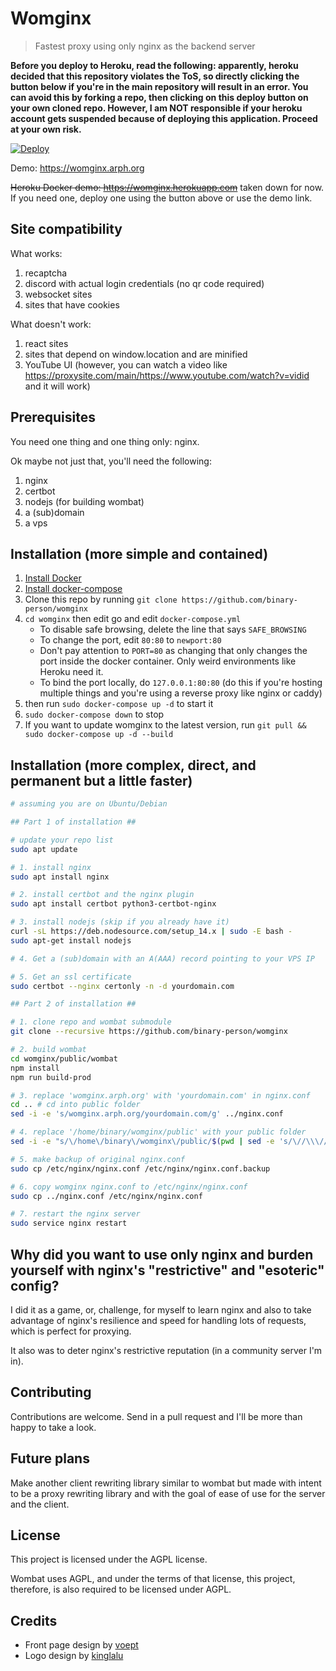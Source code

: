 # Womginx

> Fastest proxy using only nginx as the backend server

**Before you deploy to Heroku, read the following: apparently, heroku decided that this repository violates the ToS, so directly clicking the button below if you're in the main repository will result in an error. You can avoid this by forking a repo, then clicking on this deploy button on your own cloned repo. However, I am NOT responsible if your heroku account gets suspended because of deploying this application. Proceed at your own risk.**

[![Deploy](https://www.herokucdn.com/deploy/button.svg)](https://heroku.com/deploy)

Demo: https://womginx.arph.org

~~Heroku Docker demo: https://womginx.herokuapp.com~~ taken down for now. If you need one, deploy one using the button above or use the demo link.

## Site compatibility

What works:
1. recaptcha
2. discord with actual login credentials (no qr code required)
3. websocket sites
4. sites that have cookies

What doesn't work:
1. react sites
2. sites that depend on window.location and are minified
3. YouTube UI (however, you can watch a video like https://proxysite.com/main/https://www.youtube.com/watch?v=vidid and it will work)

## Prerequisites

You need one thing and one thing only: nginx.

Ok maybe not just that, you'll need the following:
1. nginx
2. certbot
3. nodejs (for building wombat)
4. a (sub)domain
5. a vps

## Installation (more simple and contained)

1. [Install Docker](https://docs.docker.com/engine/install/ubuntu/)
2. [Install docker-compose](https://docs.docker.com/compose/install/)
3. Clone this repo by running `git clone https://github.com/binary-person/womginx`
4. `cd womginx` then edit go and edit `docker-compose.yml`
    - To disable safe browsing, delete the line that says `SAFE_BROWSING`
    - To change the port, edit `80:80` to `newport:80`
    - Don't pay attention to `PORT=80` as changing that only changes the port inside the docker container. Only weird environments like Heroku need it.
    - To bind the port locally, do `127.0.0.1:80:80` (do this if you're hosting multiple things and you're using a reverse proxy like nginx or caddy)
5. then run `sudo docker-compose up -d` to start it
6. `sudo docker-compose down` to stop
7. If you want to update womginx to the latest version, run `git pull && sudo docker-compose up -d --build`

## Installation (more complex, direct, and permanent but a little faster)

```bash
# assuming you are on Ubuntu/Debian

## Part 1 of installation ##

# update your repo list
sudo apt update

# 1. install nginx
sudo apt install nginx

# 2. install certbot and the nginx plugin
sudo apt install certbot python3-certbot-nginx

# 3. install nodejs (skip if you already have it)
curl -sL https://deb.nodesource.com/setup_14.x | sudo -E bash -
sudo apt-get install nodejs

# 4. Get a (sub)domain with an A(AAA) record pointing to your VPS IP

# 5. Get an ssl certificate
sudo certbot --nginx certonly -n -d yourdomain.com

## Part 2 of installation ##

# 1. clone repo and wombat submodule
git clone --recursive https://github.com/binary-person/womginx

# 2. build wombat
cd womginx/public/wombat
npm install
npm run build-prod

# 3. replace 'womginx.arph.org' with 'yourdomain.com' in nginx.conf
cd .. # cd into public folder
sed -i -e 's/womginx.arph.org/yourdomain.com/g' ../nginx.conf

# 4. replace '/home/binary/womginx/public' with your public folder
sed -i -e "s/\/home\/binary\/womginx\/public/$(pwd | sed -e 's/\//\\\//g')/g" ../nginx.conf

# 5. make backup of original nginx.conf
sudo cp /etc/nginx/nginx.conf /etc/nginx/nginx.conf.backup

# 6. copy womginx nginx.conf to /etc/nginx/nginx.conf
sudo cp ../nginx.conf /etc/nginx/nginx.conf

# 7. restart the nginx server
sudo service nginx restart
```

## Why did you want to use only nginx and burden yourself with nginx's "restrictive" and "esoteric" config?

I did it as a game, or, challenge, for myself to learn nginx and also to take advantage of nginx's resilience and speed for handling lots of requests, which is perfect for proxying.

It also was to deter nginx's restrictive reputation (in a community server I'm in).

## Contributing

Contributions are welcome. Send in a pull request and I'll be more than happy to take a look.

## Future plans

Make another client rewriting library similar to wombat but made with intent to be a proxy rewriting library and with the goal of ease of use for the server and the client.

## License

This project is licensed under the AGPL license.

Wombat uses AGPL, and under the terms of that license, this project, therefore, is also required to be licensed under AGPL.

## Credits

- Front page design by [voept](https://github.com/voept)
- Logo design by [kinglalu](https://github.com/kinglalu)
